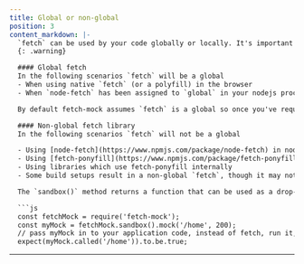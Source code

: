 ```yaml
---
title: Global or non-global
position: 3
content_markdown: |-
  `fetch` can be used by your code globally or locally. It's important to determine which one applies to your codebase as it will impact how you use `fetch-mock`
  {: .warning}

  #### Global fetch
  In the following scenarios `fetch` will be a global
  - When using native `fetch` (or a polyfill) in the browser
  - When `node-fetch` has been assigned to `global` in your nodejs process (a pattern sometiems used in isomorphic codebases)

  By default fetch-mock assumes `fetch` is a global so once you've required fetch-mock, refer to the quickstart and api docs.

  #### Non-global fetch library
  In the following scenarios `fetch` will not be a global

  - Using [node-fetch](https://www.npmjs.com/package/node-fetch) in nodejs without assigning to `global`
  - Using [fetch-ponyfill](https://www.npmjs.com/package/fetch-ponyfill) in the browser
  - Using libraries which use fetch-ponyfill internally
  - Some build setups result in a non-global `fetch`, though it may not always be obvious that this is the case

  The `sandbox()` method returns a function that can be used as a drop-in replacement for `fetch`, and can be passed into your choice of mocking library. The function returned by `sandbox()` supports the full fetch-mock api so once generated it can be worked with as if it were the original `fetch-mock` object, e.g.

  ```js
  const fetchMock = require('fetch-mock');
  const myMock = fetchMock.sandbox().mock('/home', 200);
  // pass myMock in to your application code, instead of fetch, run it, then...
  expect(myMock.called('/home')).to.be.true;
  ```
---
```

